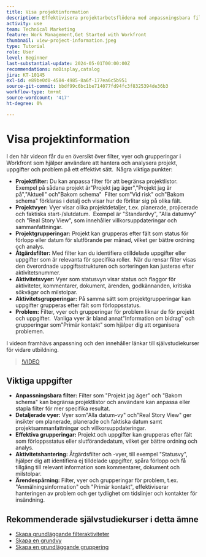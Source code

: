```yaml
---
title: Visa projektinformation
description: Effektivisera projektarbetsflödena med anpassningsbara filter, detaljerade vyer, effektiva grupperingar, verktyg för uppgiftshantering och funktioner för ärendespårning för bättre organisation och tydlighet.
activity: use
team: Technical Marketing
feature: Work Management,Get Started with Workfront
thumbnail: view-project-information.jpeg
type: Tutorial
role: User
level: Beginner
last-substantial-update: 2024-05-01T00:00:00Z
recommendations: noDisplay,catalog
jira: KT-10145
exl-id: e89be0d0-4584-4985-8a6f-177ea6c5b951
source-git-commit: bbdf99c6bc1be714077fd94fc3f8325394de36b3
workflow-type: tm+mt
source-wordcount: '417'
ht-degree: 0%

---
```


# Visa projektinformation

I den här videon får du en översikt över filter, vyer och grupperingar i Workfront som hjälper användare att hantera och analysera projekt, uppgifter och problem på ett effektivt sätt. &#x200B; Några viktiga punkter:

* **Projektfilter:** Du kan anpassa filter för att begränsa projektlistor. &#x200B; Exempel på sådana projekt är&quot;Projekt jag äger&quot;,&quot;Projekt jag är på&quot;,&quot;Aktuell&quot; och&quot;Bakom schema&quot; &#x200B; Filter som&quot;Vid risk&quot; och&quot;Bakom schema&quot; förklaras i detalj och visar hur de förlitar sig på olika fält.
* **Projektvyer:** Vyer visar olika projektdetaljer, t.ex. planerade, projicerade och faktiska start-/slutdatum. &#x200B; Exempel är &quot;Standardvy&quot;, &quot;Alla datumvy&quot; och &quot;Real Story View&quot;, som innehåller villkorsuppdateringar och sammanfattningar. &#x200B;
* **Projektgrupperingar:** Projekt kan grupperas efter fält som status för förlopp eller datum för slutförande per månad, vilket ger bättre ordning och analys. &#x200B;
* **Åtgärdsfilter:** Med filter kan du identifiera otilldelade uppgifter eller uppgifter som är relevanta för specifika roller. &#x200B; När du rensar filter visas den överordnade uppgiftsstrukturen och sorteringen kan justeras efter aktivitetsnummer. &#x200B;
* **Aktivitetsvyer:** Vyer som statusvyn visar status och flaggor för aktiviteter, kommentarer, dokument, ärenden, godkännanden, kritiska sökvägar och milstolpar.
* **Aktivitetsgrupperingar:** På samma sätt som projektgrupperingar kan uppgifter grupperas efter fält som förloppsstatus. &#x200B;
* **Problem:** Filter, vyer och grupperingar för problem liknar de för projekt och uppgifter. &#x200B; Vanliga vyer är bland annat&quot;Information om bidrag&quot; och grupperingar som&quot;Primär kontakt&quot; som hjälper dig att organisera problemen. &#x200B;

I videon framhävs anpassning och den innehåller länkar till självstudiekurser för vidare utbildning. &#x200B;

>[!VIDEO](https://video.tv.adobe.com/v/3428815/?quality=12&learn=on&enablevpops=1)

## Viktiga uppgifter

* **Anpassningsbara filter:** Filter som &quot;Projekt jag äger&quot; och &quot;Bakom schema&quot; kan begränsa projektlistor och användare kan anpassa eller stapla filter för mer specifika resultat. &#x200B;
* **Detaljerade vyer:** Vyer som&quot;Alla datum-vy&quot; och&quot;Real Story View&quot; ger insikter om planerade, planerade och faktiska datum samt projektsammanfattningar och villkorsuppdateringar. &#x200B;
* **Effektiva grupperingar:** Projekt och uppgifter kan grupperas efter fält som förloppsstatus eller slutförandedatum, vilket ger bättre ordning och analys. &#x200B;
* **Aktivitetshantering:** Åtgärdsfilter och -vyer, till exempel &quot;Statusvy&quot;, hjälper dig att identifiera ej tilldelade uppgifter, spåra förlopp och få tillgång till relevant information som kommentarer, dokument och milstolpar. &#x200B;
* **Ärendespårning:** Filter, vyer och grupperingar för problem, t.ex. &quot;Anmälningsinformation&quot; och &quot;Primär kontakt&quot;, effektiviserar hanteringen av problem och ger tydlighet om tidslinjer och kontakter för insändning. &#x200B;




## Rekommenderade självstudiekurser i detta ämne

* [Skapa grundläggande filteraktiviteter](/help/reporting/basic-reporting/create-a-basic-filter-activity.md)
* [Skapa en grundvy](/help/reporting/basic-reporting/create-a-basic-view.md)
* [Skapa en grundläggande gruppering](/help/reporting/basic-reporting/create-a-basic-grouping.md)

